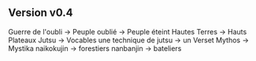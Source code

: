 ## Version v0.4
Guerre de l'oubli -> 
    Peuple oublié -> Peuple éteint
Hautes Terres -> Hauts Plateaux
Jutsu -> Vocables
    une technique de jutsu -> un Verset
Mythos -> Mystika
naikokujin -> forestiers
nanbanjin -> bateliers
